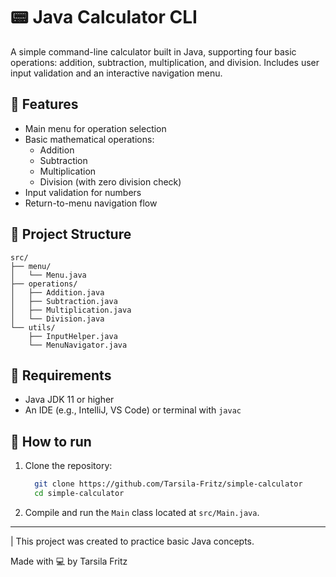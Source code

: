 # 📟 Java Calculator CLI

A simple command-line calculator built in Java, supporting four basic operations: addition, subtraction, multiplication, and division. Includes user input validation and an interactive navigation menu.

## 📌 Features
- Main menu for operation selection
- Basic mathematical operations:
  - Addition
  - Subtraction
  - Multiplication
  - Division (with zero division check)
- Input validation for numbers
- Return-to-menu navigation flow

## 📁 Project Structure

```text
src/
├── menu/
│   └── Menu.java
├── operations/
│   ├── Addition.java
│   ├── Subtraction.java
│   ├── Multiplication.java
│   └── Division.java
└── utils/
    ├── InputHelper.java
    └── MenuNavigator.java
```

## 🧪 Requirements
- Java JDK 11 or higher
- An IDE (e.g., IntelliJ, VS Code) or terminal with ```javac```

## 🚀 How to run
1. Clone the repository:
   ```bash
     git clone https://github.com/Tarsila-Fritz/simple-calculator
     cd simple-calculator
   ```
2. Compile and run the `Main` class located at `src/Main.java`.

---
| This project was created to practice basic Java concepts.

Made with 💻 by Tarsila Fritz
